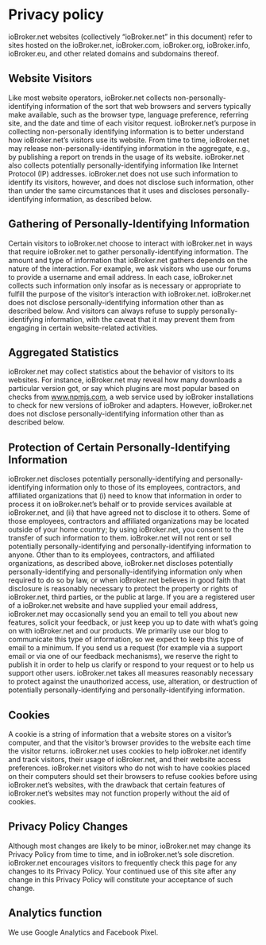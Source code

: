 # Privacy policy
ioBroker.net websites (collectively “ioBroker.net” in this document) refer to sites hosted on the ioBroker.net, ioBroker.com, ioBroker.org, ioBroker.info, ioBroker.eu, and other related domains and subdomains thereof.

## Website Visitors
Like most website operators, ioBroker.net collects non-personally-identifying information of the sort that web browsers and servers typically make available, such as the browser type, language preference, referring site, and the date and time of each visitor request. ioBroker.net’s purpose in collecting non-personally identifying information is to better understand how ioBroker.net’s visitors use its website. From time to time, ioBroker.net may release non-personally-identifying information in the aggregate, e.g., by publishing a report on trends in the usage of its website.
ioBroker.net also collects potentially personally-identifying information like Internet Protocol (IP) addresses. ioBroker.net does not use such information to identify its visitors, however, and does not disclose such information, other than under the same circumstances that it uses and discloses personally-identifying information, as described below.

## Gathering of Personally-Identifying Information
Certain visitors to ioBroker.net choose to interact with ioBroker.net in ways that require ioBroker.net to gather personally-identifying information. The amount and type of information that ioBroker.net gathers depends on the nature of the interaction. For example, we ask visitors who use our forums to provide a username and email address. In each case, ioBroker.net collects such information only insofar as is necessary or appropriate to fulfill the purpose of the visitor’s interaction with ioBroker.net. ioBroker.net does not disclose personally-identifying information other than as described below. And visitors can always refuse to supply personally-identifying information, with the caveat that it may prevent them from engaging in certain website-related activities.

## Aggregated Statistics
ioBroker.net may collect statistics about the behavior of visitors to its websites. For instance, ioBroker.net may reveal how many downloads a particular version got, or say which plugins are most popular based on checks from www.npmjs.com, a web service used by ioBroker installations to check for new versions of ioBroker and adapters. However, ioBroker.net does not disclose personally-identifying information other than as described below.

## Protection of Certain Personally-Identifying Information
ioBroker.net discloses potentially personally-identifying and personally-identifying information only to those of its employees, contractors, and affiliated organizations that (i) need to know that information in order to process it on ioBroker.net’s behalf or to provide services available at ioBroker.net, and (ii) that have agreed not to disclose it to others. Some of those employees, contractors and affiliated organizations may be located outside of your home country; by using ioBroker.net, you consent to the transfer of such information to them. ioBroker.net will not rent or sell potentially personally-identifying and personally-identifying information to anyone. Other than to its employees, contractors, and affiliated organizations, as described above, ioBroker.net discloses potentially personally-identifying and personally-identifying information only when required to do so by law, or when ioBroker.net believes in good faith that disclosure is reasonably necessary to protect the property or rights of ioBroker.net, third parties, or the public at large. If you are a registered user of a ioBroker.net website and have supplied your email address, ioBroker.net may occasionally send you an email to tell you about new features, solicit your feedback, or just keep you up to date with what’s going on with ioBroker.net and our products. We primarily use our blog to communicate this type of information, so we expect to keep this type of email to a minimum. If you send us a request (for example via a support email or via one of our feedback mechanisms), we reserve the right to publish it in order to help us clarify or respond to your request or to help us support other users. ioBroker.net takes all measures reasonably necessary to protect against the unauthorized access, use, alteration, or destruction of potentially personally-identifying and personally-identifying information.

## Cookies
A cookie is a string of information that a website stores on a visitor’s computer, and that the visitor’s browser provides to the website each time the visitor returns. ioBroker.net uses cookies to help ioBroker.net identify and track visitors, their usage of ioBroker.net, and their website access preferences. ioBroker.net visitors who do not wish to have cookies placed on their computers should set their browsers to refuse cookies before using ioBroker.net’s websites, with the drawback that certain features of ioBroker.net’s websites may not function properly without the aid of cookies.

## Privacy Policy Changes
Although most changes are likely to be minor, ioBroker.net may change its Privacy Policy from time to time, and in ioBroker.net’s sole discretion. ioBroker.net encourages visitors to frequently check this page for any changes to its Privacy Policy. Your continued use of this site after any change in this Privacy Policy will constitute your acceptance of such change.

## Analytics function
We use Google Analytics and Facebook Pixel.